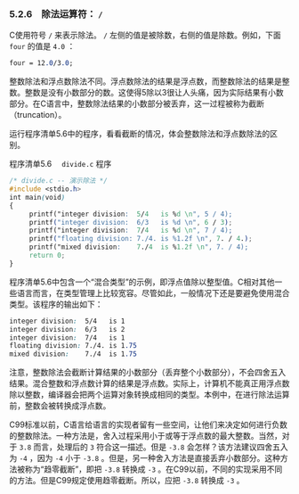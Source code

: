 ### 5.2.6　除法运算符： `/` 

C使用符号 `/` 来表示除法。 `/` 左侧的值是被除数，右侧的值是除数。例如，下面 `four` 的值是 `4.0` ：

```css
four = 12.0/3.0;
```

整数除法和浮点数除法不同。浮点数除法的结果是浮点数，而整数除法的结果是整数。整数是没有小数部分的数。这使得5除以3很让人头痛，因为实际结果有小数部分。在C语言中，整数除法结果的小数部分被丢弃，这一过程被称为截断（truncation）。

运行程序清单5.6中的程序，看看截断的情况，体会整数除法和浮点数除法的区别。

程序清单5.6　 `divide.c` 程序

```css
/* divide.c -- 演示除法 */
#include <stdio.h>
int main(void)
{
     printf("integer division:  5/4   is %d \n", 5 / 4);
     printf("integer division:  6/3   is %d \n", 6 / 3);
     printf("integer division:  7/4   is %d \n", 7 / 4);
     printf("floating division: 7./4. is %1.2f \n", 7. / 4.);
     printf("mixed division:    7./4  is %1.2f \n", 7. / 4);
     return 0;
}
```

程序清单5.6中包含一个“混合类型”的示例，即浮点值除以整型值。C相对其他一些语言而言，在类型管理上比较宽容。尽管如此，一般情况下还是要避免使用混合类型。该程序的输出如下：

```css
integer division:  5/4   is 1
integer division:  6/3   is 2
integer division:  7/4   is 1
floating division: 7./4. is 1.75
mixed division:    7./4  is 1.75
```

注意，整数除法会截断计算结果的小数部分（丢弃整个小数部分），不会四舍五入结果。混合整数和浮点数计算的结果是浮点数。实际上，计算机不能真正用浮点数除以整数，编译器会把两个运算对象转换成相同的类型。本例中，在进行除法运算前，整数会被转换成浮点数。

C99标准以前，C语言给语言的实现者留有一些空间，让他们来决定如何进行负数的整数除法。一种方法是，舍入过程采用小于或等于浮点数的最大整数。当然，对于 `3.8` 而言，处理后的 `3` 符合这一描述。但是 `-3.8` 会怎样？该方法建议四舍五入为 `-4` ，因为 `-4` 小于 `-3.8` 。但是，另一种舍入方法是直接丢弃小数部分。这种方法被称为“趋零截断”，即把 `-3.8` 转换成 `-3` 。在C99以前，不同的实现采用不同的方法。但是C99规定使用趋零截断。所以，应把 `-3.8` 转换成 `-3` 。

